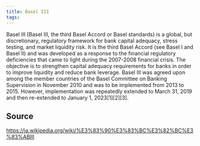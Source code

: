 ```yaml
---
title: Basel III
tags: 
---
```


Basel III (Basel III, the third Basel Accord or Basel standards) is a global, but discretionary, regulatory framework for bank capital adequacy, stress testing, and market liquidity risk. It is the third Basel Accord (see Basel I and Basel II) and was developed as a response to the financial regulatory deficiencies that came to light during the 2007-2008 financial crisis. The objective is to strengthen capital adequacy requirements for banks in order to improve liquidity and reduce bank leverage. Basel III was agreed upon among the member countries of the Basel Committee on Banking Supervision in November 2010 and was to be implemented from 2013 to 2015. However, implementation was repeatedly extended to March 31, 2019 and then re-extended to January 1, 2023[1][2][3].

## Source
https://ja.wikipedia.org/wiki/%E3%83%90%E3%83%BC%E3%82%BC%E3%83%ABIII